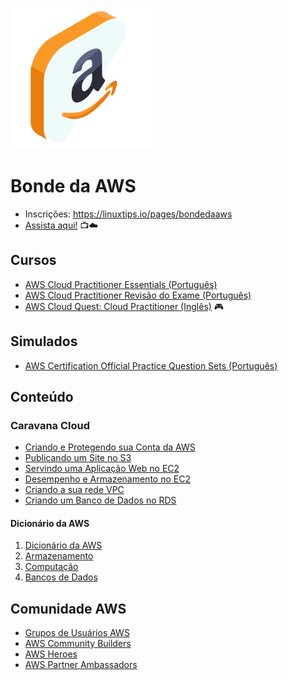 ![BondeDaAWS](/images/bonde-da-aws.png)

# Bonde da AWS

- Inscrições: https://linuxtips.io/pages/bondedaaws
- [Assista aqui!](https://bit.ly/BondeDaAWS-YouTube) 📺☁️

## Cursos

- [AWS Cloud Practitioner Essentials (Português)](https://bit.ly/AWS-Cloud-Practitioner)
- [AWS Cloud Practitioner Revisão do Exame (Português)](https://bit.ly/Cloud-Practitioner-Revisao)
- [AWS Cloud Quest: Cloud Practitioner (Inglês)](https://cloudquest.skillbuilder.aws/) 🎮

## Simulados

- [AWS Certification Official Practice Question Sets (Português)](https://bit.ly/AWS-Official-Practice-Questions)

## Conteúdo

### Caravana Cloud

- [Criando e Protegendo sua Conta da AWS](https://vimeo.com/704815762)
- [Publicando um Site no S3](https://vimeo.com/704819849)
- [Servindo uma Aplicação Web no EC2](https://vimeo.com/704824006)
- [Desempenho e Armazenamento no EC2](https://vimeo.com/704830749)
- [Criando a sua rede VPC](https://vimeo.com/707515319)
- [Criando um Banco de Dados no RDS](https://vimeo.com/704835542)

#### Dicionário da AWS

1. [Dicionário da AWS](https://vimeo.com/715326466/6f6923be3d)
2. [Armazenamento](https://vimeo.com/715348990/d300549763)
3. [Computação](https://vimeo.com/715558114/b123bae1e4)
4. [Bancos de Dados](https://vimeo.com/715997928/f09843ddd6)

## Comunidade AWS

- [Grupos de Usuários AWS](https://go.aws/3x44H2N)
- [AWS Community Builders](https://go.aws/3MX3jEu)
- [AWS Heroes](https://go.aws/3PNxNdL)
- [AWS Partner Ambassadors](https://go.aws/3t1PkVS)
